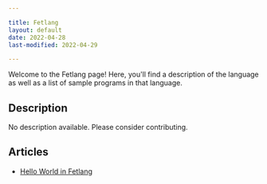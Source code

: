 ```yaml
---

title: Fetlang
layout: default
date: 2022-04-28
last-modified: 2022-04-29

---
```


Welcome to the Fetlang page! Here, you'll find a description of the language as well as a list of sample programs in that language.

## Description

No description available. Please consider contributing.

## Articles

- [Hello World in Fetlang](https://sampleprograms.io/projects/hello-world/fetlang)